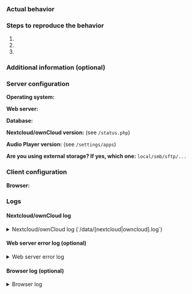 <!--
This is the issue tracker of Audio Player. Thanks for reporting issues!

Please fill in the template as complete as possible. The more information we have, the better we can help.
-->
### Actual behavior


### Steps to reproduce the behavior
1. 
2. 
3. 

### Additional information (optional)


### Server configuration
**Operating system:**


**Web server:**


**Database:**


**Nextcloud/ownCloud version:** (see `/status.php`)


**Audio Player version:** (see `/settings/apps`)


**Are you using external storage? If yes, which one:** `local/smb/sftp/...`


### Client configuration
**Browser:**


### Logs
#### Nextcloud/ownCloud log
<details>
<summary>Nextcloud/ownCloud log (`/data/[nextcloud|owncloud].log`)</summary>

```json
Insert your Nextcloud/ownCloud log here
```

</details>

#### Web server error log (optional)
<details>
<summary>Web server error log</summary>

```
Insert your web server log here
```

</details>

#### Browser log (optional)
<details>
<summary>Browser log</summary>

```
Insert your browser log here
```

</details>
